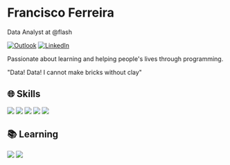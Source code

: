# Francisco Ferreira

Data Analyst at @flash

[![Outlook](https://img.shields.io/badge/Microsoft_Outlook-0078D4?style=for-the-badge&logo=microsoft-outlook&logoColor=white)](mailto:franciscogabriel_07@outlook.com) [![LinkedIn](https://img.shields.io/badge/LinkedIn-0077B5?style=for-the-badge&logo=linkedin&logoColor=white)](https://www.linkedin.com/in/francisco-ferreira-4361b9177/)

Passionate about learning and helping people's lives through programming. 

"Data! Data! I cannot make bricks without clay"

## 🌐 Skills
<img src="https://img.shields.io/badge/Python-14354C?style=for-the-badge&logo=python&logoColor=white"/> <img src="https://img.shields.io/badge/AWS-FF9900?style=for-the-badge&logo=amazonwebservices&logoColor=white"/> <img src="https://img.shields.io/badge/SQL-31A8FF?style=for-the-badge&logo=adminer&logoColor=white"/> <img src="https://img.shields.io/badge/Power_Apps-742774?style=for-the-badge&logo=Power-apps&logoColor=white"/> <img src="https://img.shields.io/badge/Power_BI-F2C811?style=for-the-badge&logo=Power-bi&logoColor=white"/> 

## 📚 Learning
<img src="https://img.shields.io/badge/Postgraduate%20Degree%20Data%20Science-%20-96f"/> <img src="https://img.shields.io/badge/Machine%20Learning-%20-blue"/> 
